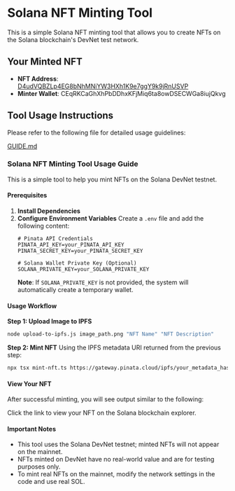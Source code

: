 # Solana NFT Minting Tool

This is a simple Solana NFT minting tool that allows you to create NFTs on the Solana blockchain's DevNet test network.

## Your Minted NFT
- **NFT Address**: [D4udVQBZLp4EG8bNhMNiYW3HXh1K9e7ggY9k9jRnUSVP](https://explorer.solana.com/address/D4udVQBZLp4EG8bNhMNiYW3HXh1K9e7ggY9k9jRnUSVP/transfers?cluster=devnet)
- **Minter Wallet**: CEqRKCaGhXhPbDDhxKFjMiq6ta8owDSECWGa8iujQkvg

## Tool Usage Instructions
Please refer to the following file for detailed usage guidelines:

[GUIDE.md](GUIDE.md)

### Solana NFT Minting Tool Usage Guide
This is a simple tool to help you mint NFTs on the Solana DevNet testnet.

#### Prerequisites
1. **Install Dependencies**
2. **Configure Environment Variables**
   Create a `.env` file and add the following content:
   ```
   # Pinata API Credentials
   PINATA_API_KEY=your_PINATA_API_KEY
   PINATA_SECRET_KEY=your_PINATA_SECRET_KEY

   # Solana Wallet Private Key (Optional)
   SOLANA_PRIVATE_KEY=your_SOLANA_PRIVATE_KEY
   ```
   **Note**: If `SOLANA_PRIVATE_KEY` is not provided, the system will automatically create a temporary wallet.

#### Usage Workflow
**Step 1: Upload Image to IPFS**
```bash
node upload-to-ipfs.js image_path.png "NFT Name" "NFT Description"
```

**Step 2: Mint NFT**
Using the IPFS metadata URI returned from the previous step:
```bash
npx tsx mint-nft.ts https://gateway.pinata.cloud/ipfs/your_metadata_hash "NFT Name"
```

#### View Your NFT
After successful minting, you will see output similar to the following:

Click the link to view your NFT on the Solana blockchain explorer.

#### Important Notes
- This tool uses the Solana DevNet testnet; minted NFTs will not appear on the mainnet.
- NFTs minted on DevNet have no real-world value and are for testing purposes only.
- To mint real NFTs on the mainnet, modify the network settings in the code and use real SOL.
